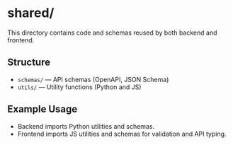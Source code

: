 # shared/

This directory contains code and schemas reused by both backend and frontend.

## Structure
- `schemas/` — API schemas (OpenAPI, JSON Schema)
- `utils/` — Utility functions (Python and JS)

## Example Usage
- Backend imports Python utilities and schemas.
- Frontend imports JS utilities and schemas for validation and API typing.
